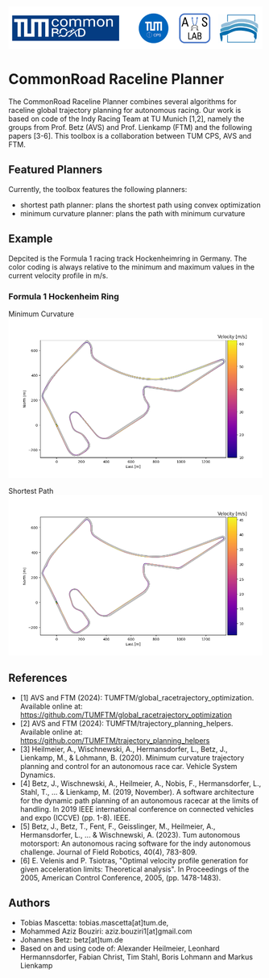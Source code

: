 ![Hockenheim Ring Minimum Curvature Algorithm](docs/assets/combined_av_chairs.svg)
# CommonRoad Raceline Planner
The CommonRoad Raceline Planner combines several algorithms for raceline global trajectory planning for 
autonomous racing.
Our work is based on code of the Indy Racing Team at TU Munich [1,2], namely the groups from Prof. Betz (AVS) and Prof. Lienkamp (FTM)
and the following papers [3-6]. This toolbox is a collaboration between TUM CPS, AVS and FTM.


## Featured Planners
Currently, the toolbox features the following planners: 
- shortest path planner: plans the shortest path using convex optimization
- minimum curvature planner: plans the path with minimum curvature

## Example
Depcited is the Formula 1 racing track Hockenheimring in Germany.
The color coding is always relative to the minimum and maximum values in the current velocity profile in m/s.

### Formula 1 Hockenheim Ring
Minimum Curvature
![Hockenheim Ring Minimum Curvature Algorithm](docs/assets/hhr.png)

Shortest Path
![Hockenheim Ring Shortest Path Algorithm](docs/assets/hhr_sp.png)


## References
- [1] AVS and FTM (2024): TUMFTM/global_racetrajectory_optimization. Available online at: https://github.com/TUMFTM/global_racetrajectory_optimization
- [2] AVS and FTM (2024): TUMFTM/trajectory_planning_helpers. Available online at: https://github.com/TUMFTM/trajectory_planning_helpers
- [3] Heilmeier, A., Wischnewski, A., Hermansdorfer, L., Betz, J., Lienkamp, M., & Lohmann, B. (2020). Minimum curvature trajectory planning and control for an autonomous race car. Vehicle System Dynamics.
- [4] Betz, J., Wischnewski, A., Heilmeier, A., Nobis, F., Hermansdorfer, L., Stahl, T., ... & Lienkamp, M. (2019, November). A software architecture for the dynamic path planning of an autonomous racecar at the limits of handling. In 2019 IEEE international conference on connected vehicles and expo (ICCVE) (pp. 1-8). IEEE.
- [5] Betz, J., Betz, T., Fent, F., Geisslinger, M., Heilmeier, A., Hermansdorfer, L., ... & Wischnewski, A. (2023). Tum autonomous motorsport: An autonomous racing software for the indy autonomous challenge. Journal of Field Robotics, 40(4), 783-809.
- [6] E. Velenis and P. Tsiotras, "Optimal velocity profile generation for given acceleration limits: Theoretical analysis". In Proceedings of the 2005, American Control Conference, 2005, (pp. 1478-1483).

## Authors
- Tobias Mascetta: tobias.mascetta[at]tum.de,
- Mohammed Aziz Bouziri: aziz.bouziri1[at]gmail.com
- Johannes Betz: betz[at]tum.de
- Based on and using code of: Alexander Heilmeier, Leonhard Hermannsdorfer, Fabian Christ, Tim Stahl, Boris Lohmann and Markus Lienkamp